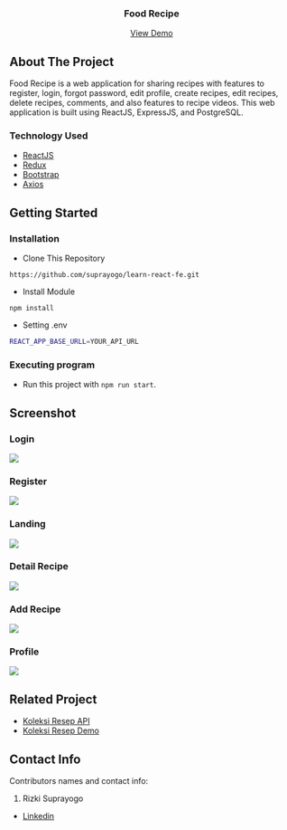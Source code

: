 
<h3 align="center">Food Recipe</h3>
<p align="center">
  <a href="https://rizki-suprayogo-learn-react-fe.vercel.app/">View Demo</a>
</p>

<!-- ABOUT THE PROJECT -->
## About The Project

Food Recipe is a web application for sharing recipes with features to register, login, forgot password, edit profile, create recipes, edit recipes, delete recipes, comments, and also features to  recipe videos. This web application is built using ReactJS, ExpressJS, and PostgreSQL.

### Technology Used
- [ReactJS](https://reactjs.org/)
- [Redux](https://redux.js.org/)
- [Bootstrap](https://getbootstrap.com/)
- [Axios](https://github.com/axios/axios)

 
<!-- GETTING STARTED -->
## Getting Started

### Installation
- Clone This Repository

`https://github.com/suprayogo/learn-react-fe.git`

- Install Module

`npm install`

- Setting .env

```bash
REACT_APP_BASE_URLL=YOUR_API_URL
```

### Executing program

- Run this project with `npm run start`.

<!-- SCREENSHOT -->
## Screenshot

### Login
<img src="./readme/ss-login.jpeg" />

### Register
<img src="./readme/ss-register.jpeg" />

### Landing
<img src="./readme/ss-landing.jpeg" />


### Detail Recipe
<img src="./readme/ss-detail.jpeg" />


### Add Recipe
<img src="./readme/ss-add.jpeg" />


### Profile
<img src="./readme/ss-profile.jpeg" />

<!-- RELATED PROJECT -->
## Related Project

- [Koleksi Resep API](https://github.com/suprayogo/pijar-food-be-new)
- [Koleksi Resep Demo](https://rizki-suprayogo-learn-react-fe.vercel.app/)

<!-- CONTACT INFO -->
## Contact Info

Contributors names and contact info:

1. Rizki Suprayogo

- [Linkedin](https://www.linkedin.com/in/rizki-suprayogo/)


